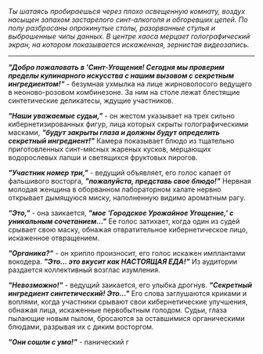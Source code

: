 _Ты шатаясь пробираешься через плохо освещенную комнату, воздух насыщен запахом застарелого синт-алкоголя и обгоревших цепей. По полу разбросаны опрокинутые столы, разорванные стулья и выброшенные чипы данных. В центре хаоса мерцает голографический экран, на котором показывается искаженная, зернистая видеозапись._

---

**_"Добро пожаловать в 'Синт-Угощения! Сегодня мы проверим пределы кулинарного искусства с нашим вызовом с секретным ингредиентом!"_** - безумная ухмылка на лице жирноволосого ведущего в неоново-розовом комбинезоне. За ним на столе лежат блестящие синтетические деликатесы, ждущие участников.

**_"Наши уважаемые судьи,"_** - он жестом указывает на трех сильно кибернетизированных фигур, лица которых скрыты голографическими масками, **_"будут закрыты глаза и должны будут определить секретный ингредиент!"_** Камера показывает блюдо из тщательно приготовленных синт-мясных жареных кусков, мерцающих водорослевых лапши и светящихся фруктовых пирогов.

**_"Участник номер три,"_** - ведущий объявляет, его голос капает от фальшивого восторга, **_"пожалуйста, представь свое блюдо!"_** Нервная молодая женщина в оборванном лабораторном халате нервно открывает дымящуюся миску, наполненную видимо ароматным рагу.

**_"Это,"_** - она заикается, **_"мое 'Городское Урожайное Угощение,' с уникальным сочетанием…"_** Ее голос затихает, когда один из судей срывает свою маску, обнажая отвратительное кибернетическое лицо, искаженное отвращением.

**_"Органика?"_** - он хрипло произносит, его голос искажен имплантами вокодера. **_"Это… это вкусит как НАСТОЯЩАЯ ЕДА!"_** Из аудитории раздается коллективный возглас изумления.

**_"Невозможно!"_** - ведущий заикается, его улыбка дрогнув. **_"Секретный ингредиент синтетический! Это…"_** Его слова заглушаются криками и воплями, когда участники срывают свои кибернетические улучшения, обнажая лица, искаженные первобытным голодом. Судьи, глаза пылающие новым пылом, бросаются за оставшимися органическими блюдами, разрывая их с диким восторгом.

**_"Они сошли с ума!"_** - панический г
